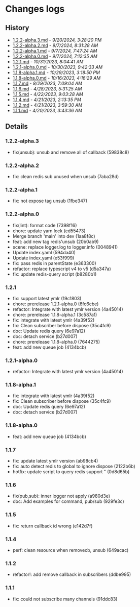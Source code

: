 # Changes logs

## History

- [1.2.2-alpha.3.md](#1726846100973)  -  _9/20/2024, 3:28:20 PM_
- [1.2.2-alpha.2.md](#1725697888838)  -  _9/7/2024, 8:31:28 AM_
- [1.2.2-alpha.1.md](#1725695244834)  -  _9/7/2024, 7:47:24 AM_
- [1.2.2-alpha.0.md](#1725693155803)  -  _9/7/2024, 7:12:35 AM_
- [1.2.1.md](#1698739481393)  -  _10/31/2023, 8:04:41 AM_
- [1.2.1-alpha.0.md](#1698658953155)  -  _10/30/2023, 9:42:33 AM_
- [1.1.8-alpha.1.md](#1698592730579)  -  _10/29/2023, 3:18:50 PM_
- [1.1.8-alpha.0.md](#1697429789835)  -  _10/16/2023, 4:16:29 AM_
- [1.1.7.md](#1693292944886)  -  _8/29/2023, 7:09:04 AM_
- [1.1.6.md](#1682659885256)  -  _4/28/2023, 5:31:25 AM_
- [1.1.5.md](#1682154208053)  -  _4/22/2023, 9:03:28 AM_
- [1.1.4.md](#1682086415934)  -  _4/21/2023, 2:13:35 PM_
- [1.1.2.md](#1682049570733)  -  _4/21/2023, 3:59:30 AM_
- [1.1.1.md](#1681962216447)  -  _4/20/2023, 3:43:36 AM_

## Details

<a id="1726846100973"></a>
### 1.2.2-alpha.3

* fix(unsub): unsub and remove all of callback (59838c8)
  
<a id="1725697888838"></a>
### 1.2.2-alpha.2

* fix: clean redis sub unused when unsub (7aba28d)
  
<a id="1725695244834"></a>
### 1.2.2-alpha.1

* fix: not expose tag unsub (1fbe347)
  
<a id="1725693155803"></a>
### 1.2.2-alpha.0

* fix(lint): format code (7398f16)
* chore: update yarn lock (cd55473)
* Merge branch 'main' into dev (1aa8f8c)
* feat: add new tag redis'unsub (20b0ab9)
* scene: replace logger.log to logger.info (0048941)
* Update index.yaml (594da40)
* Update index.yaml (e53f999)
* fix: pass redis in parentState (e363300)
* refactor: replace typescript v4 to v5 (d5a347a)
* fix: update redis-query script (b8280b1)
  
<a id="1698739481393"></a>
### 1.2.1

* fix: support latest ymlr (19c1803)
* chore: prerelease 1.2.1-alpha.0 (6fc6cbe)
* refactor: Integrate with latest ymlr version (4a45014)
* chore: prerelease 1.1.8-alpha.1 (3c587a1)
* fix: integrate with latest ymlr (4a39f52)
* fix: Clean subscriber before dispose (35c4fc9)
* doc: Update redis query (6e97a12)
* doc: detach service (b27d007)
* chore: prerelease 1.1.8-alpha.0 (7644275)
* feat: add new queue job (4134bcb)
  
<a id="1698658953155"></a>
### 1.2.1-alpha.0

* refactor: Integrate with latest ymlr version (4a45014)
  
<a id="1698592730579"></a>
### 1.1.8-alpha.1

* fix: integrate with latest ymlr (4a39f52)
* fix: Clean subscriber before dispose (35c4fc9)
* doc: Update redis query (6e97a12)
* doc: detach service (b27d007)
  
<a id="1697429789835"></a>
### 1.1.8-alpha.0

* feat: add new queue job (4134bcb)
  
<a id="1693292944886"></a>
### 1.1.7

* fix: update latest ymlr version (ab98cb4)
* fix: auto detect redis to global to ignore dispose (2122b6b)
* hotfix: update script to query redis support " (0d8d65b)
  
<a id="1682659885256"></a>
### 1.1.6

* fix(pub,sub): inner logger not apply (a980d3e)
* doc: Add examples for command, pub/sub (929fe3c)
  
<a id="1682154208053"></a>
### 1.1.5

* fix: return callback id wrong (e142d7f)
  
<a id="1682086415934"></a>
### 1.1.4

* perf: clean resource when removecb, unsub (649acac)
  
<a id="1682049570733"></a>
### 1.1.2

* refactor!: add remove callback in subscribers (ddbe995)
  
<a id="1681962216447"></a>
### 1.1.1

* fix: could not subscribe many channels (91ddc83)

